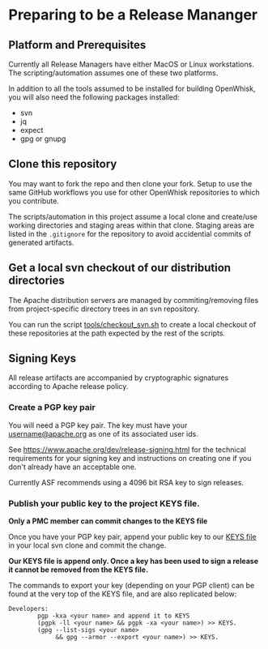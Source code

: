 <!--
#
# Licensed to the Apache Software Foundation (ASF) under one or more
# contributor license agreements.  See the NOTICE file distributed with
# this work for additional information regarding copyright ownership.
# The ASF licenses this file to You under the Apache License, Version 2.0
# (the "License"); you may not use this file except in compliance with
# the License.  You may obtain a copy of the License at
#
#     http://www.apache.org/licenses/LICENSE-2.0
#
# Unless required by applicable law or agreed to in writing, software
# distributed under the License is distributed on an "AS IS" BASIS,
# WITHOUT WARRANTIES OR CONDITIONS OF ANY KIND, either express or implied.
# See the License for the specific language governing permissions and
# limitations under the License.
#
-->

# Preparing to be a Release Mananger

## Platform and Prerequisites

Currently all Release Managers have either MacOS or Linux
workstations.  The scripting/automation assumes one of these two
platforms.

In addition to all the tools assumed to be installed for building
OpenWhisk, you will also need the following packages installed:
- svn
- jq
- expect
- gpg or gnupg

## Clone this repository

You may want to fork the repo and then clone your fork.  Setup to use
the same GitHub workflows you use for other OpenWhisk repositories to
which you contribute.

The scripts/automation in this project assume a local clone and
create/use working directories and staging areas within that clone.
Staging areas are listed in the `.gitignore` for the repository to
avoid accidential commits of generated artifacts.

## Get a local svn checkout of our distribution directories

The Apache distribution servers are managed by commiting/removing
files from project-specific directory trees in an svn repository.

You can run the script [tools/checkout_svn.sh](../tools/checkout_svn.sh)
to create a local checkout of these repositories at the path expected
by the rest of the scripts.


## Signing Keys 

All release artifacts are accompanied by cryptographic signatures
according to Apache release policy.

### Create a PGP key pair

You will need a PGP key pair. The key must have your
username@apache.org as one of its associated user ids.

See https://www.apache.org/dev/release-signing.html for the technical
requirements for your signing key and instructions on creating one if
you don't already have an acceptable one.

Currently ASF recommends using a 4096 bit RSA key to sign releases.

### Publish your public key to the project KEYS file.

**Only a PMC member can commit changes to the KEYS file**

Once you have your PGP key pair, append your public key to our
[KEYS file](https://dist.apache.org/repos/dist/release/openwhisk/KEYS)
in your local svn clone and commit the change.

**Our KEYS file is append only. Once a key has been used to sign a release it cannot be removed from the KEYS file.**

The commands to export your key (depending on your PGP client) can be found at the very top of the KEYS file,
and are also replicated below:
```
Developers: 
        pgp -kxa <your name> and append it to KEYS
        (pgpk -ll <your name> && pgpk -xa <your name>) >> KEYS.
        (gpg --list-sigs <your name>
             && gpg --armor --export <your name>) >> KEYS.
```



